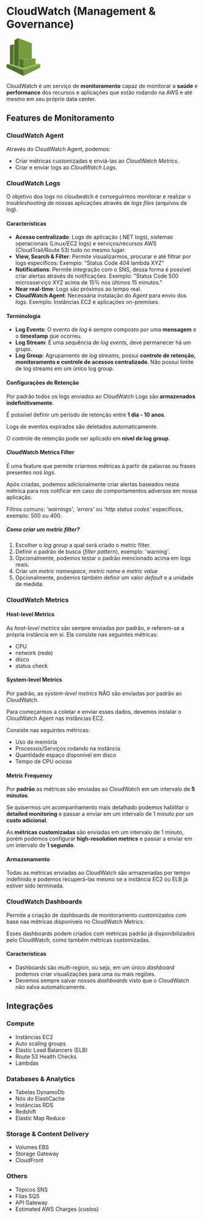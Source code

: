 # CloudWatch (Management & Governance)

<img height=100px; alt="cloudwatch" src="../../../images/cloudwatch.png" />

CloudWatch é um serviço de **monitoramento** capaz de monitorar a **saúde** e **performance** dos recursos e aplicações que estão rodando na AWS e até mesmo em seu próprio data center.

## Features de Monitoramento

### CloudWatch Agent

Através do CloudWatch Agent, podemos:

- Criar métricas customizadas e enviá-las ao *CloudWatch Metrics*.
- Criar e enviar logs ao *CloudWatch Logs*.

### CloudWatch Logs

O objetivo dos logs no cloudwatch é conseguirmos monitorar e realizar o *troubleshooting* de nossas aplicações através de *logs files* (arquivos de log).

#### Características

- **Acesso centralizado**: Logs de aplicação (.NET logs), sistemas operacionais (Linux/EC2 logs) e serviços/recursos AWS (CloudTrail/Route 53) tudo no mesmo lugar.
- **View, Search & Filter**: Permite visualizarmos, procurar e até filtrar por logs específicos: Exemplo: "Status Code 404 lambda XYZ"
- **Notifications**: Permite integração com o SNS, dessa forma é possível criar alertas através de notificações. Exemplo: "Status Code 500 microsserviço XYZ acima de 15% nos últimos 15 minutos."
- **Near real-time**: Logs são próximos ao tempo real.
- **CloudWatch Agent**: Necessária instalação do *Agent* para envio dos *logs*. Exemplo: Instâncias EC2 e aplicações on-premises.

#### Terminologia

- **Log Events**: O evento de *log* é sempre composto por uma **mensagem** e o **timestamp** que ocorreu.
- **Log Stream**: É uma sequência de *log events*, deve permanecer há um grupo.
- **Log Group**: Agrupamento de *log streams*, possui **controle de retenção, monitoramento e controle de acessos centralizado**. Não possui limite de log streams em um único log group.

#### Configurações de Retenção

Por padrão todos os logs enviados ao CloudWatch Logs são **armazenados indefinitivamente**.

É possível definir um período de retenção entre **1 dia - 10 anos**.

Logs de eventos expirados são deletados automaticamente.

O controle de retenção pode ser aplicado em **nível de log group**.

#### CloudWatch Metrics Filter

É uma feature que permite criarmos métricas à partir de palavras ou frases presentes nos *logs*.

Após criadas, podemos adicionalmente criar alertas baseados nesta métrica para nos notificar em caso de comportamentos adversos em nossa aplicação.

Filtros comuns: *'warnings'*, *'errors'* ou *'http status codes'* específicos, exemplo: 500 ou 400.

##### Como criar um metric filter?

1. Escolher o *log group* a qual será criado o metric filter.
2. Definir o padrão de busca (*filter pattern*), exemplo: 'warning'.
3. Opcionalmente, podemos testar o padrão mencionado acima em logs reais.
4. Criar um *metric namespace*, *metric name* e *metric value*
5. Opcionalmente, podemos também definir um valor *default* e a unidade de medida.

### CloudWatch Metrics

#### Host-level Metrics

As *host-level metrics* são sempre enviadas por padrão, e referem-se a própria instância em si. Ela consiste nas seguintes métricas:

- CPU
- network (rede)
- disco
- status check

#### System-level Metrics

Por padrão, as *system-level metrics* NÃO são enviadas por padrão ao CloudWatch.

Para começarmos a coletar e enviar esses dados, devemos instalar o CloudWatch Agent nas instâncias EC2.

Consiste nas seguintes métricas:

- Uso de memória
- Processos/Serviços rodando na instância
- Quantidade espaço disponível em disco
- Tempo de CPU ocioso

#### Metric Frequency

Por **padrão** as métricas são enviadas ao CloudWatch em um intervalo de **5 minutos**.

Se quisermos um acompanhamento mais detalhado podemos habilitar o **detailed monitoring** e passar a enviar em um intervalo de 1 minuto por um **custo adicional**.

As **métricas customizadas** são enviadas em um intervalo de 1 minuto, porém podemos configurar **high-resolution metrics** e passar a enviar em um intervalo de **1 segundo**.

#### Armazenamento

Todas as métricas enviadas ao CloudWatch são armazenadas por tempo indefinido e podemos recuperá-las mesmo se a instância EC2 ou ELB já estiver sido terminada.

### CloudWatch Dashboards

Permite a criação de dashboards de monitoramento customizados com base nas métricas disponíveis no CloudWatch Metrics.

Esses dashboards podem criados com métricas padrão já disponibilizados pelo CloudWatch, como também métricas customizadas.

#### Características 

- Dashboards são *multi-region*, ou seja, em um único *dashboard* podemos criar visualizações para uma ou mais regiões.
- Devemos sempre salvar nossos *dashboards* visto que o CloudWatch não salva automaticamente.

## Integrações

### Compute

- Instâncias EC2
- Auto scaling groups
- Elastic Load Balancers (ELB)
- Route 53 Health Checks
- Lambdas

### Databases & Analytics

- Tabelas DynamoDb
- Nós do ElastiCache
- Instâncias RDS
- Redshift
- Elastic Map Reduce

### Storage & Content Delivery

- Volumes EBS
- Storage Gateway
- CloudFront

### Others

- Tópicos SNS
- Filas SQS
- API Gateway
- Estimated AWS Charges (custos)